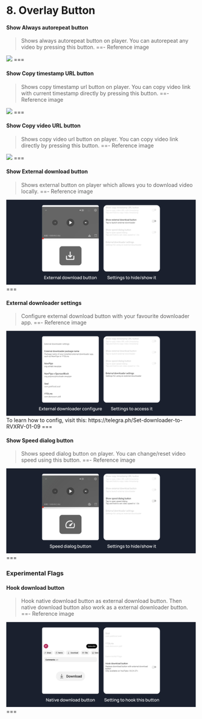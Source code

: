 # 8. Overlay Button

#### Show Always autorepeat button
>Shows always autorepeat button on player. You can autorepeat any video by pressing this button.
==- Reference image
<img src="https://raw.githubusercontent.com/kazimmt/RVX-Features/website/assets/youtube/overlay-button/always-autorepeat-button.jpg" >
===

#### Show Copy timestamp URL button
>Shows copy timestamp url button on player. You can copy video link with current timestamp directly by pressing this button.
==- Reference image
<img src="https://raw.githubusercontent.com/kazimmt/RVX-Features/website/assets/youtube/overlay-button/copy-timestamp-url-button.jpg" >
===

#### Show Copy video URL button
>Shows copy video url button on player. You can copy video link directly by pressing this button.
==- Reference image
<img src="https://raw.githubusercontent.com/kazimmt/RVX-Features/website/assets/youtube/overlay-button/copy-video-url-button.jpg" >
===

#### Show External download button
>Shows external button on player which allows you to download video locally.
==- Reference image
<img src="https://raw.githubusercontent.com/kazimmt/RVX-Features/website/assets/youtube/overlay-button/external-download-button.jpg" >
===

#### External downloader settings
>Configure external download button with your favourite downloader app.
==- Reference image
<img src="https://raw.githubusercontent.com/kazimmt/RVX-Features/website/assets/youtube/overlay-button/external-download-configure.jpg" >
To learn how to config, visit this: https://telegra.ph/Set-downloader-to-RVXRV-01-09
===

#### Show Speed dialog button
>Shows speed dialog button on player. You can change/reset video speed using this button.
==- Reference image
<img src="https://raw.githubusercontent.com/kazimmt/RVX-Features/website/assets/youtube/overlay-button/speed-dialog-button.jpg" >
===

### Experimental Flags

#### Hook download button
>Hook native download button as external download button. Then native download button also work as a external downloader button.
==- Reference image
<img src="https://raw.githubusercontent.com/kazimmt/RVX-Features/website/assets/youtube/overlay-button/hook-download-button.jpg" >
===